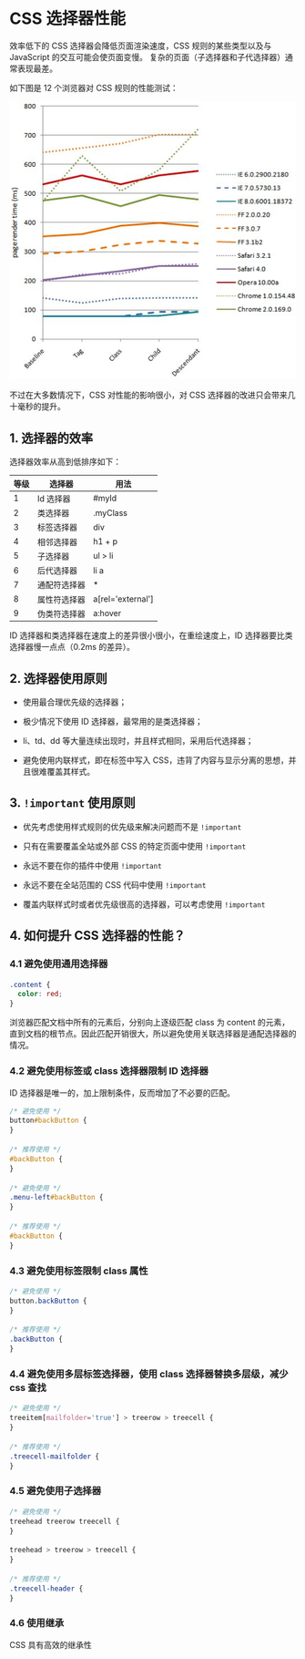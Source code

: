# CSS 选择器性能

效率低下的 CSS 选择器会降低页面渲染速度，CSS 规则的某些类型以及与 JavaScript 的交互可能会使页面变慢。 复杂的页面（子选择器和子代选择器）通常表现最差。

如下图是 12 个浏览器对 CSS 规则的性能测试：

![](../assets/performance.png)

不过在大多数情况下，CSS 对性能的影响很小，对 CSS 选择器的改进只会带来几十毫秒的提升。

## 1. 选择器的效率

选择器效率从高到低排序如下：

| 等级 | 选择器       | 用法              |
| ---- | ------------ | ----------------- |
| 1    | Id 选择器    | #myId             |
| 2    | 类选择器     | .myClass          |
| 3    | 标签选择器   | div               |
| 4    | 相邻选择器   | h1 + p            |
| 5    | 子选择器     | ul > li           |
| 6    | 后代选择器   | li a              |
| 7    | 通配符选择器 | \*                |
| 8    | 属性符选择器 | a[rel='external'] |
| 9    | 伪类符选择器 | a:hover           |

ID 选择器和类选择器在速度上的差异很小很小，在重绘速度上，ID 选择器要比类选择器慢一点点（0.2ms 的差异）。

## 2. 选择器使用原则

- 使用最合理优先级的选择器；

- 极少情况下使用 ID 选择器，最常用的是类选择器；

- li、td、dd 等大量连续出现时，并且样式相同，采用后代选择器；

- 避免使用内联样式，即在标签中写入 CSS，违背了内容与显示分离的思想，并且很难覆盖其样式。

## 3. `!important` 使用原则

- 优先考虑使用样式规则的优先级来解决问题而不是 `!important`

- 只有在需要覆盖全站或外部 CSS 的特定页面中使用 `!important`

- 永远不要在你的插件中使用 `!important`

- 永远不要在全站范围的 CSS 代码中使用 `!important`

- 覆盖内联样式时或者优先级很高的选择器，可以考虑使用 `!important`

## 4. 如何提升 CSS 选择器的性能？

### 4.1 避免使用通用选择器

```css
.content {
  color: red;
}
```

浏览器匹配文档中所有的元素后，分别向上逐级匹配 class 为 content 的元素，直到文档的根节点。因此匹配开销很大，所以避免使用关联选择器是通配选择器的情况。

### 4.2 避免使用标签或 class 选择器限制 ID 选择器

ID 选择器是唯一的，加上限制条件，反而增加了不必要的匹配。

```css
/* 避免使用 */
button#backButton {
}

/* 推荐使用 */
#backButton {
}

/* 避免使用 */
.menu-left#backButton {
}

/* 推荐使用 */
#backButton {
}
```

### 4.3 避免使用标签限制 class 属性

```css
/* 避免使用 */
button.backButton {
}

/* 推荐使用 */
.backButton {
}
```

### 4.4 避免使用多层标签选择器，使用 class 选择器替换多层级，减少 css 查找

```css
/* 避免使用 */
treeitem[mailfolder='true'] > treerow > treecell {
}

/* 推荐使用 */
.treecell-mailfolder {
}
```

### 4.5 避免使用子选择器

```css
/* 避免使用 */
treehead treerow treecell {
}

treehead > treerow > treecell {
}

/* 推荐使用 */
.treecell-header {
}
```

### 4.6 使用继承

CSS 具有高效的继承性
